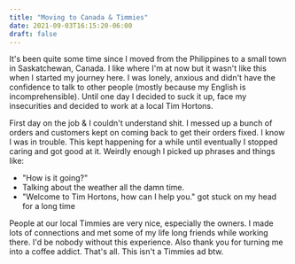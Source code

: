 ```yaml
---
title: "Moving to Canada & Timmies"
date: 2021-09-03T16:15:20-06:00
draft: false
---
```


It's been quite some time since I moved from the Philippines to a small town in Saskatchewan, Canada. I like where I'm at now but it wasn't like this when I started my journey here. I was lonely, anxious and didn't have the confidence to talk to other people (mostly because my English is incomprehensible). Until one day I decided to suck it up, face my insecurities and decided to work at a local Tim Hortons.

First day on the job & I couldn't understand shit. I messed up a bunch of orders and customers kept on coming back to get their orders fixed. I know I was in trouble. This kept happening for a while until eventually I stopped caring and got good at it. Weirdly enough I picked up phrases and things like:
* "How is it going?"
* Talking about the weather all the damn time.
* "Welcome to Tim Hortons, how can I help you." got stuck on my head for a long time

People at our local Timmies are very nice, especially the owners. I made lots of connections and met some of my life long friends while working there. I'd be nobody without this experience. Also thank you for turning me into a coffee addict. That's all. This isn't a Timmies ad btw. 